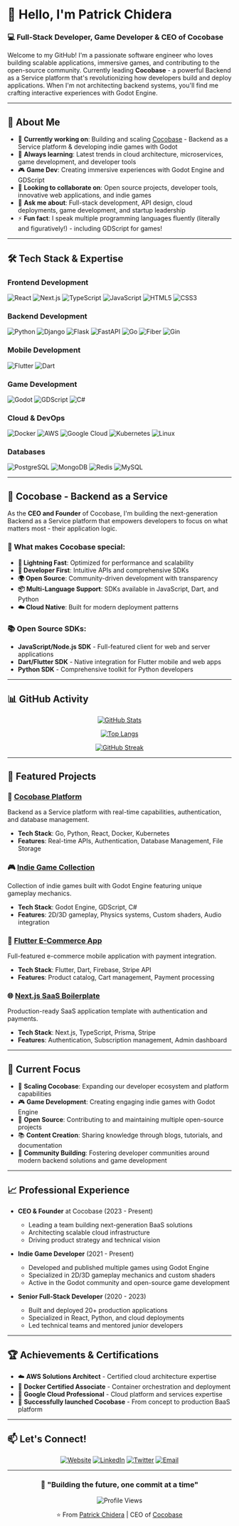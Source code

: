 # 👋 Hello, I'm Patrick Chidera

### 💻 Full-Stack Developer, Game Developer & CEO of Cocobase

Welcome to my GitHub! I'm a passionate software engineer who loves building scalable applications, immersive games, and contributing to the open-source community. Currently leading **Cocobase** - a powerful Backend as a Service platform that's revolutionizing how developers build and deploy applications. When I'm not architecting backend systems, you'll find me crafting interactive experiences with Godot Engine.

---

## 🚀 About Me

- 🔭 **Currently working on**: Building and scaling [Cocobase](https://github.com/cocobase) - Backend as a Service platform & developing indie games with Godot
- 🌱 **Always learning**: Latest trends in cloud architecture, microservices, game development, and developer tools
- 🎮 **Game Dev**: Creating immersive experiences with Godot Engine and GDScript
- 👯 **Looking to collaborate on**: Open source projects, developer tools, innovative web applications, and indie games
- 💬 **Ask me about**: Full-stack development, API design, cloud deployments, game development, and startup leadership
- ⚡ **Fun fact**: I speak multiple programming languages fluently (literally and figuratively!) - including GDScript for games!

---

## 🛠️ Tech Stack & Expertise

### **Frontend Development**
![React](https://img.shields.io/badge/React-20232A?style=for-the-badge&logo=react&logoColor=61DAFB)
![Next.js](https://img.shields.io/badge/Next.js-000000?style=for-the-badge&logo=next.js&logoColor=white)
![TypeScript](https://img.shields.io/badge/TypeScript-007ACC?style=for-the-badge&logo=typescript&logoColor=white)
![JavaScript](https://img.shields.io/badge/JavaScript-F7DF1E?style=for-the-badge&logo=javascript&logoColor=black)
![HTML5](https://img.shields.io/badge/HTML5-E34F26?style=for-the-badge&logo=html5&logoColor=white)
![CSS3](https://img.shields.io/badge/CSS3-1572B6?style=for-the-badge&logo=css3&logoColor=white)

### **Backend Development**
![Python](https://img.shields.io/badge/Python-3776AB?style=for-the-badge&logo=python&logoColor=white)
![Django](https://img.shields.io/badge/Django-092E20?style=for-the-badge&logo=django&logoColor=white)
![Flask](https://img.shields.io/badge/Flask-000000?style=for-the-badge&logo=flask&logoColor=white)
![FastAPI](https://img.shields.io/badge/FastAPI-009688?style=for-the-badge&logo=fastapi&logoColor=white)
![Go](https://img.shields.io/badge/Go-00ADD8?style=for-the-badge&logo=go&logoColor=white)
![Fiber](https://img.shields.io/badge/Fiber-00ADD8?style=for-the-badge&logo=go&logoColor=white)
![Gin](https://img.shields.io/badge/Gin-00ADD8?style=for-the-badge&logo=go&logoColor=white)

### **Mobile Development**
![Flutter](https://img.shields.io/badge/Flutter-02569B?style=for-the-badge&logo=flutter&logoColor=white)
![Dart](https://img.shields.io/badge/Dart-0175C2?style=for-the-badge&logo=dart&logoColor=white)

### **Game Development**
![Godot](https://img.shields.io/badge/Godot-478CBF?style=for-the-badge&logo=godot-engine&logoColor=white)
![GDScript](https://img.shields.io/badge/GDScript-478CBF?style=for-the-badge&logo=godot-engine&logoColor=white)
![C#](https://img.shields.io/badge/C%23-239120?style=for-the-badge&logo=c-sharp&logoColor=white)

### **Cloud & DevOps**
![Docker](https://img.shields.io/badge/Docker-2496ED?style=for-the-badge&logo=docker&logoColor=white)
![AWS](https://img.shields.io/badge/AWS-232F3E?style=for-the-badge&logo=amazon-aws&logoColor=white)
![Google Cloud](https://img.shields.io/badge/Google_Cloud-4285F4?style=for-the-badge&logo=google-cloud&logoColor=white)
![Kubernetes](https://img.shields.io/badge/Kubernetes-326CE5?style=for-the-badge&logo=kubernetes&logoColor=white)
![Linux](https://img.shields.io/badge/Linux-FCC624?style=for-the-badge&logo=linux&logoColor=black)

### **Databases**
![PostgreSQL](https://img.shields.io/badge/PostgreSQL-316192?style=for-the-badge&logo=postgresql&logoColor=white)
![MongoDB](https://img.shields.io/badge/MongoDB-4EA94B?style=for-the-badge&logo=mongodb&logoColor=white)
![Redis](https://img.shields.io/badge/Redis-DC382D?style=for-the-badge&logo=redis&logoColor=white)
![MySQL](https://img.shields.io/badge/MySQL-005C84?style=for-the-badge&logo=mysql&logoColor=white)

---

## 🏢 Cocobase - Backend as a Service

As the **CEO and Founder** of Cocobase, I'm building the next-generation Backend as a Service platform that empowers developers to focus on what matters most - their application logic.

### 🌟 What makes Cocobase special:
- **🚀 Lightning Fast**: Optimized for performance and scalability
- **🔧 Developer First**: Intuitive APIs and comprehensive SDKs
- **🌍 Open Source**: Community-driven development with transparency
- **📦 Multi-Language Support**: SDKs available in JavaScript, Dart, and Python
- **☁️ Cloud Native**: Built for modern deployment patterns

### 📚 Open Source SDKs:
- **JavaScript/Node.js SDK** - Full-featured client for web and server applications
- **Dart/Flutter SDK** - Native integration for Flutter mobile and web apps  
- **Python SDK** - Comprehensive toolkit for Python developers

---

## 📊 GitHub Activity

<div align="center">

<!-- GitHub Stats with correct username -->
[![GitHub Stats](https://github-readme-stats.vercel.app/api?username=lordace-coder&show_icons=true&theme=radical&hide_border=true)](https://github.com/lordace-coder)

[![Top Langs](https://github-readme-stats.vercel.app/api/top-langs/?username=lordace-coder&layout=compact&theme=radical&hide_border=true)](https://github.com/lordace-coder)

[![GitHub Streak](https://github-readme-streak-stats.herokuapp.com/?user=lordace-coder&theme=radical&hide_border=true)](https://github.com/lordace-coder)

</div>

---

## 🌟 Featured Projects

### 🎯 [Cocobase Platform](https://github.com/cocobase)
Backend as a Service platform with real-time capabilities, authentication, and database management.
- **Tech Stack**: Go, Python, React, Docker, Kubernetes
- **Features**: Real-time APIs, Authentication, Database Management, File Storage

### 🎮 [Indie Game Collection](https://github.com/lordace-coder/godot-games)
Collection of indie games built with Godot Engine featuring unique gameplay mechanics.
- **Tech Stack**: Godot Engine, GDScript, C#
- **Features**: 2D/3D gameplay, Physics systems, Custom shaders, Audio integration

### 📱 [Flutter E-Commerce App](https://github.com/lordace-coder/flutter-ecommerce)
Full-featured e-commerce mobile application with payment integration.
- **Tech Stack**: Flutter, Dart, Firebase, Stripe API
- **Features**: Product catalog, Cart management, Payment processing

### 🌐 [Next.js SaaS Boilerplate](https://github.com/lordace-coder/nextjs-saas-starter)
Production-ready SaaS application template with authentication and payments.
- **Tech Stack**: Next.js, TypeScript, Prisma, Stripe
- **Features**: Authentication, Subscription management, Admin dashboard

---

## 🎯 Current Focus

- 🚀 **Scaling Cocobase**: Expanding our developer ecosystem and platform capabilities
- 🎮 **Game Development**: Creating engaging indie games with Godot Engine
- 🔧 **Open Source**: Contributing to and maintaining multiple open-source projects
- 📚 **Content Creation**: Sharing knowledge through blogs, tutorials, and documentation
- 🤝 **Community Building**: Fostering developer communities around modern backend solutions and game development

---

## 📈 Professional Experience

- **CEO & Founder** at Cocobase (2023 - Present)
  - Leading a team building next-generation BaaS solutions
  - Architecting scalable cloud infrastructure
  - Driving product strategy and technical vision

- **Indie Game Developer** (2021 - Present)
  - Developed and published multiple games using Godot Engine
  - Specialized in 2D/3D gameplay mechanics and custom shaders
  - Active in the Godot community and open-source game development

- **Senior Full-Stack Developer** (2020 - 2023)
  - Built and deployed 20+ production applications
  - Specialized in React, Python, and cloud deployments
  - Led technical teams and mentored junior developers

---

## 🏆 Achievements & Certifications

- ☁️ **AWS Solutions Architect** - Certified cloud architecture expertise
- 🐳 **Docker Certified Associate** - Container orchestration and deployment
- 🎯 **Google Cloud Professional** - Cloud platform and services expertise
- 🚀 **Successfully launched Cocobase** - From concept to production BaaS platform

---

## 📫 Let's Connect!

<div align="center">

[![Website](https://img.shields.io/badge/Website-cocobase.com-blue?style=for-the-badge&logo=google-chrome&logoColor=white)](https://cocobase.com)
[![LinkedIn](https://img.shields.io/badge/LinkedIn-0077B5?style=for-the-badge&logo=linkedin&logoColor=white)](https://linkedin.com/in/patrickchidera)
[![Twitter](https://img.shields.io/badge/Twitter-1DA1F2?style=for-the-badge&logo=twitter&logoColor=white)](https://twitter.com/patrickchidera)
[![Email](https://img.shields.io/badge/Email-D14836?style=for-the-badge&logo=gmail&logoColor=white)](mailto:patrick@cocobase.com)

</div>

---

<div align="center">

### 💭 "Building the future, one commit at a time"

![Profile Views](https://komarev.com/ghpvc/?username=lordace-coder&color=blueviolet&style=for-the-badge)

⭐️ From [Patrick Chidera](https://github.com/lordace-coder) | CEO of [Cocobase](https://cocobase.com)

</div>
